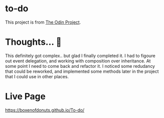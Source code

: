 # to-do
This project is from [The Odin Project](https://www.theodinproject.com/courses/javascript/lessons/todo-list).

# Thoughts... :thinking:
This definitely got complex.. but glad I finally completed it. I had to figoure out event delegation, and working with composition over inheritance. At some point I need to come back and refactor it. I noticed some redudancy that could be reworked, and implemented some methods later in the project that I could use in other places. 

# Live Page
https://boxenofdonuts.github.io/To-do/